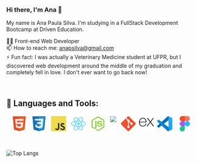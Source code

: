 ### Hi there, I'm Ana 👋

<!--
**anapsv/anapsv** is a ✨ _special_ ✨ repository because its `README.md` (this file) appears on your GitHub profile.

Here are some ideas to get you started:

- 🔭 I’m currently working on ...
- 🌱 I’m currently learning ...
- 👯 I’m looking to collaborate on ...
- 🤔 I’m looking for help with ...
- 💬 Ask me about ...
- 📫 How to reach me: ...
- 😄 Pronouns: ...
- ⚡ Fun fact: ...
-->

My name is Ana Paula Silva. I'm studying in a FullStack Development Bootcamp at Driven Education.

👨‍💻 Front-end Web Developer<br/>
📫 How to reach me: anapsilva@gmail.com<br/>
⚡ Fun fact: I was actually a Veterinary Medicine student at UFPR, but I discovered web development around the middle of my graduation and completely fell in love. I don't ever want to go back now!

<br/>

## 🧰 Languages and Tools:
<p align="center">
<img src="https://raw.githubusercontent.com/devicons/devicon/master/icons/html5/html5-original.svg" height="40" style="vertical-align:top; margin:4px"/>
<img src="https://raw.githubusercontent.com/devicons/devicon/master/icons/css3/css3-original.svg" height="40" style="vertical-align:top; margin:4px"/>
<img src="https://raw.githubusercontent.com/github/explore/80688e429a7d4ef2fca1e82350fe8e3517d3494d/topics/javascript/javascript.png" alt="Javascript" height="40" style="vertical-align:top; margin:4px">
<img src="https://raw.githubusercontent.com/devicons/devicon/master/icons/react/react-original.svg" height="40" style="vertical-align:top; margin:4px"/>
<img src="https://raw.githubusercontent.com/devicons/devicon/master/icons/nodejs/nodejs-original.svg" height="40" style="vertical-align:top; margin:4px"/>
<img src="https://img.icons8.com/glyph-neue/64/FFFFFF/github.png" height="40" style="vertical-align:top; margin:4px"/>
<img src="https://raw.githubusercontent.com/devicons/devicon/master/icons/git/git-original.svg" height="40" style="vertical-align:top; margin:4px"/>
<img src="https://raw.githubusercontent.com/devicons/devicon/master/icons/express/express-original.svg" height="40" style="vertical-align:top; margin:4px fill:#FFFFFF"/>
<img src="https://raw.githubusercontent.com/github/explore/80688e429a7d4ef2fca1e82350fe8e3517d3494d/topics/visual-studio-code/visual-studio-code.png" alt="VS Code" height="40" style="vertical-align:top; margin:4px">
<img src="https://raw.githubusercontent.com/devicons/devicon/master/icons/figma/figma-original.svg" height="40" style="vertical-align:top; margin:4px"/>
</p>



<br/>

![Top Langs](https://github-readme-stats.vercel.app/api/top-langs/?username=anapsv&theme=tokyonight)
